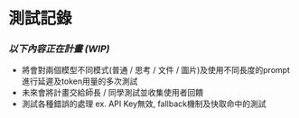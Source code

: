 # 測試記錄
### *以下內容正在計畫 (WIP)*
- 將會對兩個模型不同模式(普通 / 思考 / 文件 / 圖片)及使用不同長度的prompt進行延遲及token用量的多次測試
- 未來會將計畫交給師長 / 同學測試並收集使用者回饋
- 測試各種錯誤的處理 ex. API Key無效, fallback機制及快取命中的測試